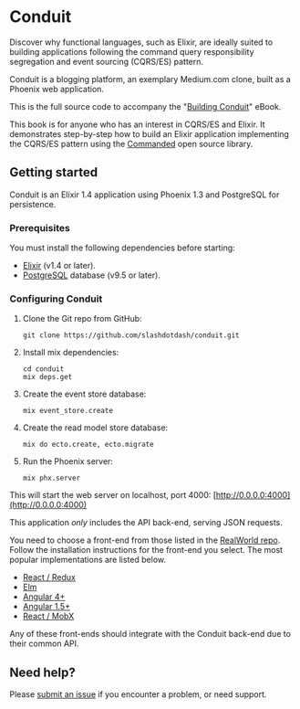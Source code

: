 # Conduit

Discover why functional languages, such as Elixir, are ideally suited to building applications following the command query responsibility segregation and event sourcing (CQRS/ES) pattern.

Conduit is a blogging platform, an exemplary Medium.com clone, built as a Phoenix web application.

This is the full source code to accompany the "[Building Conduit](https://leanpub.com/buildingconduit)" eBook.

This book is for anyone who has an interest in CQRS/ES and Elixir. It demonstrates step-by-step how to build an Elixir application implementing the CQRS/ES pattern using the [Commanded](https://github.com/slashdotdash/commanded) open source library.

## Getting started

Conduit is an Elixir 1.4 application using Phoenix 1.3 and PostgreSQL for persistence.

### Prerequisites

You must install the following dependencies before starting:

- [Elixir](https://elixir-lang.org/install.html) (v1.4 or later).
- [PostgreSQL](https://www.postgresql.org/) database (v9.5 or later).

### Configuring Conduit

1. Clone the Git repo from GitHub:

    ```console
    git clone https://github.com/slashdotdash/conduit.git
    ```

2. Install mix dependencies:

    ```console
    cd conduit
    mix deps.get
    ```

3. Create the event store database:

    ```console
    mix event_store.create
    ```

4. Create the read model store database:

    ```console
    mix do ecto.create, ecto.migrate
    ```

5. Run the Phoenix server:

    ```console
    mix phx.server
    ```

  This will start the web server on localhost, port 4000: [http://0.0.0.0:4000](http://0.0.0.0:4000)

This application *only* includes the API back-end, serving JSON requests.

You need to choose a front-end from those listed in the [RealWorld repo](https://github.com/gothinkster/realworld). Follow the installation instructions for the front-end you select. The most popular implementations are listed below.

- [React / Redux](https://github.com/gothinkster/react-redux-realworld-example-app)
- [Elm](https://github.com/rtfeldman/elm-spa-example)
- [Angular 4+](https://github.com/gothinkster/angular-realworld-example-app)
- [Angular 1.5+](https://github.com/gothinkster/angularjs-realworld-example-app)
- [React / MobX](https://github.com/gothinkster/react-mobx-realworld-example-app)

Any of these front-ends should integrate with the Conduit back-end due to their common API.

## Need help?

Please [submit an issue](https://github.com/slashdotdash/conduit/issues) if you encounter a problem, or need support.
